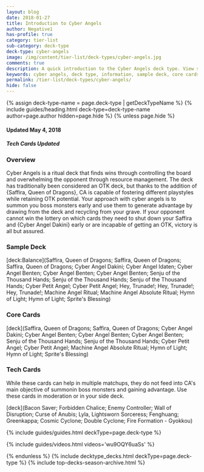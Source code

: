 ```yaml
---
layout: blog
date: 2018-01-27
title: Introduction to Cyber Angels
author: Negative1
has-profile: true
category: tier-list
sub-category: deck-type
deck-type: cyber-angels
image: /img/content/tier-list/deck-types/cyber-angels.jpg
comments: true
description: A quick introduction to the Cyber Angels deck type. View sample deck, core cards, tech cards, quick tips, guides, videos and other information.
keywords: cyber angels, deck type, information, sample deck, core cards, tech cards, quick tips, guides, videos
permalink: /tier-list/deck-types/cyber-angels/
hide: false
---
```


{% assign deck-type-name = page.deck-type | getDeckTypeName %}
{% include guides/heading.html deck-type=deck-type-name author=page.author hidden=page.hide %}
{% unless page.hide %}

#### Updated May 4, 2018 
##### Tech Cards Updated

### Overview
Cyber Angels is a ritual deck that finds wins through controlling the board and overwhelming the opponent through resource management. The deck has traditionally been considered an OTK deck, but thanks to the addition of {Saffira, Queen of Dragons}, CA is capable of fostering different playstyles while retaining OTK potential. Your approach with cyber angels is to summon you boss monsters early and use them to generate advantage by drawing from the deck and recycling from your grave. If your opponent cannot win the lottery on which cards they need to shut down your Saffira and {Cyber Angel Dakini} early or are incapable of getting an OTK, victory is all but assured.

### Sample Deck

[deck:Balance](Saffira, Queen of Dragons; Saffira, Queen of Dragons; Saffira, Queen of Dragons; Cyber Angel Dakini; Cyber Angel Idaten; Cyber Angel Benten; Cyber Angel Benten; Cyber Angel Benten; Senju of the Thousand Hands; Senju of the Thousand Hands; Senju of the Thousand Hands; Cyber Petit Angel; Cyber Petit Angel; Hey, Trunade!; Hey, Trunade!; Hey, Trunade!; Machine Angel Ritual; Machine Angel Absolute Ritual; Hymn of Light; Hymn of Light; Sprite's Blessing)

### Core Cards

[deck](Saffira, Queen of Dragons; Saffira, Queen of Dragons; Cyber Angel Dakini; Cyber Angel Benten; Cyber Angel Benten; Cyber Angel Benten; Senju of the Thousand Hands; Senju of the Thousand Hands; Cyber Petit Angel; Cyber Petit Angel; Machine Angel Absolute Ritual; Hymn of Light; Hymn of Light; Sprite's Blessing)  

### Tech Cards
While these cards can help in multiple matchups, they do not feed into CA's main objective of summonin boss monsters and gaining advantage. Use these cards in moderation or in your side deck.  

[deck](Bacon Saver; Forbidden Chalice; Enemy Controller; Wall of Disruption; Curse of Anubis; Lyla, Lightsworn Sorceress; Fenghuang; Greenkappa; Cosmic Cyclone; Double Cyclone; Fire Formation - Gyokkou)



{% include guides/guides.html deckType=page.deck-type %}

{% include guides/videos.html videos='wu9OQY6uaSs' %}

{% endunless %}
{% include decktype_decks.html deckType=page.deck-type %}
{% include top-decks-season-archive.html %}